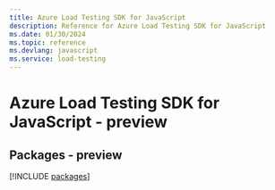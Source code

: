 ```yaml
---
title: Azure Load Testing SDK for JavaScript
description: Reference for Azure Load Testing SDK for JavaScript
ms.date: 01/30/2024
ms.topic: reference
ms.devlang: javascript
ms.service: load-testing
---
```

# Azure Load Testing SDK for JavaScript - preview
## Packages - preview
[!INCLUDE [packages](load-testing-index.md)]